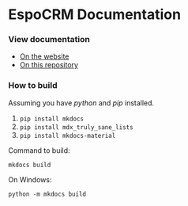 # EspoCRM Documentation

### View documentation

* [On the website](https://docs.espocrm.com)
* [On this repository](docs/index.md)

### How to build

Assuming you have *python* and *pip* installed.

1. `pip install mkdocs`
2. `pip install mdx_truly_sane_lists`
3. `pip install mkdocs-material`

Command to build:

```
mkdocs build
```

On Windows:
```
python -m mkdocs build
```
